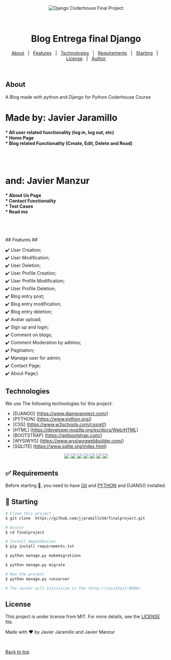 <div align="center" id="top"> 
  <img src="./.github/app.gif" alt="Django Coderhouse Final Project" />

  &#xa0;

</div>

<h1 align="center">Blog Entrega final Django</h1>

<!-- Status -->


<p align="center">
  <a href="#dart-about">About</a> &#xa0; | &#xa0; 
  <a href="#sparkles-features">Features</a> &#xa0; | &#xa0;
  <a href="#rocket-technologies">Technologies</a> &#xa0; | &#xa0;
  <a href="#white_check_mark-requirements">Requirements</a> &#xa0; | &#xa0;
  <a href="#checkered_flag-starting">Starting</a> &#xa0; | &#xa0;
  <a href="#memo-license">License</a> &#xa0; | &#xa0;
  <a href="https://github.com/{{YOUR_GITHUB_USERNAME}}" target="_blank">Author</a>
</p>

<br>

## About ##

A Blog made with python and Django for Python Coderhouse Course
<h1>Made by: Javier Jaramillo</h1>
<h4>
* All user related functionality (log in, log out, etc)
<br>
* Home Page
<br>
* Blog related Functionality (Create, Edit, Delete and Read)
</h4>
<br>
<br>
<h1>and: Javier Manzur</h1>
<h4> 
* About Us Page
<br>
* Contact Functionality
<br>
* Test Cases
<br>
* Read me 
</h4>
<br>
<br>
<br>
## Features ##

:heavy_check_mark: User Creation;\
:heavy_check_mark: User Modification;\
:heavy_check_mark: User Deletion;\
:heavy_check_mark: User Profile Creation;\
:heavy_check_mark: User Profile Modification;\
:heavy_check_mark: User Profile Deletion;\
:heavy_check_mark: Blog entry post;\
:heavy_check_mark: Blog entry modification;\
:heavy_check_mark: Blog entry deletion;\
:heavy_check_mark: Avatar upload;\
:heavy_check_mark: Sign up and login;\
:heavy_check_mark: Comment on blogs;\
:heavy_check_mark: Comment Moderation by admins;\
:heavy_check_mark: Pagination;\
:heavy_check_mark: Manage user for admin;\
:heavy_check_mark: Contact Page;\
:heavy_check_mark: About Page;\


## Technologies ##

We use The following technologies for this project:

- [DJANGO] (https://www.djangoproject.com/)
- [PYTHON] (https://www.python.org/)
- [CSS] (https://www.w3schools.com/cssref/)
- [HTML] (https://developer.mozilla.org/es/docs/Web/HTML)
- [BOOTSTRAP] (https://getbootstrap.com/)
- [WYSIWYG] (https://www.wysiwygwebbuilder.com/)
- [SQLITE] (https://www.sqlite.org/index.html)

<p align="center">
  <img src="https://img.shields.io/badge/Python-FFD43B?style=for-the-badge&logo=python&logoColor=blue"/>
  <img src="https://img.shields.io/badge/HTML-239120?style=for-the-badge&logo=html5&logoColor=white"/> 
  <img src="https://img.shields.io/badge/CSS3-1572B6?style=for-the-badge&logo=css3&logoColor=white"/>
  <img src="https://img.shields.io/badge/Bootstrap-563D7C?style=for-the-badge&logo=bootstrap&logoColor=white"/>
  <img src="https://img.shields.io/badge/Django-092E20?style=for-the-badge&logo=django&logoColor=white"/>
  <img src="https://img.shields.io/badge/Heroku-430098?style=for-the-badge&logo=heroku&logoColor=white"/>
  <img src="https://img.shields.io/badge/SQLite-07405E?style=for-the-badge&logo=sqlite&logoColor=white"/>

</p>


## :white_check_mark: Requirements ##

Before starting :checkered_flag:, you need to have [Git](https://git-scm.com) and [PYTHON]() and DJANGO installed.

## :checkered_flag: Starting ##

```bash
# Clone this project
$ git clone  https://github.com/jjaramillo34/finalproject.git

# Access
$ cd finalproject

# Install dependencies
$ pip install requirements.txt

$ python manage.py makemigrations

$ python manage.py migrate

# Run the project
$ python manage.py runserver

# The server will initialize in the <http://localhost:8000>
```

## License ##

This project is under license from MIT. For more details, see the [LICENSE](LICENSE.md) file.


Made with :heart: by Javier Jaramillo and Javier Manzur

&#xa0;

<a href="#top">Back to top</a>
